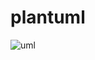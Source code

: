 # plantuml

![uml](http://www.plantuml.com/plantuml/proxy?src=https://github.com/hanack/plantuml/blob/main/uml_file.txt)
